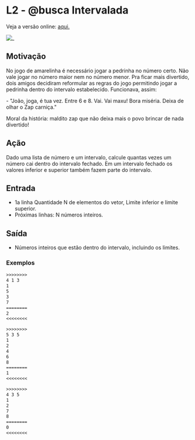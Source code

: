 # L2 - @busca Intervalada

Veja a versão online: [aqui.](https://github.com/qxcodefup/arcade/blob/master/base/busca/Readme.md)

![_](https://raw.githubusercontent.com/qxcodefup/arcade/master/base/busca/cover.jpg)

## Motivação

No jogo de amarelinha é necessário jogar a pedrinha no número certo. Não vale jogar no número maior nem no número menor. Pra ficar mais divertido, dois amigos decidiram reformular as regras do jogo permitindo jogar a pedrinha dentro do intervalo estabelecido. Funcionava, assim:  
  
\- "João, joga, é tua vez. Entre 6 e 8. Vai. Vai maxu! Bora miséria. Deixa de olhar o Zap carniça."  
  
Moral da história: maldito zap que não deixa mais o povo brincar de nada divertido!  

## Ação

Dado uma lista de número e um intervalo, calcule quantas vezes um número cai dentro do intervalo fechado. Em um intervalo fechado os valores inferior e superior também fazem parte do intervalo.  

## Entrada

* 1a linha Quantidade N de elementos do vetor, Limite inferior e limite superior.
* Próximas linhas: N números inteiros.

## Saída

* Números inteiros que estão dentro do intervalo, incluindo os limites.

### Exemplos

``` txt
>>>>>>>>
4 1 3
1
5
3
7
========
2
<<<<<<<<

>>>>>>>>
5 3 5
1
2
4
6
8
========
1
<<<<<<<<

>>>>>>>>
4 3 5
1
2
7
8
========
0
<<<<<<<<
```

